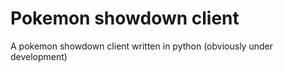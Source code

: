# Pokemon showdown client
A pokemon showdown client written in python
(obviously under development)

